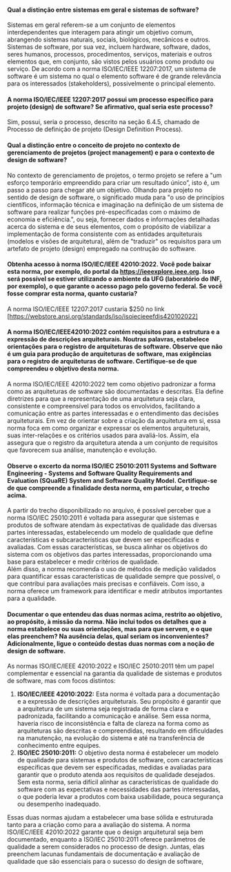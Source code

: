 #### Qual a distinção entre sistemas em geral e sistemas de software?
Sistemas em geral referem-se a um conjunto de elementos interdependentes que interagem para atingir um objetivo comum, abrangendo sistemas naturais, sociais, biológicos, mecânicos e outros. Sistemas de software, por sua vez, incluem hardware, software, 
dados, seres humanos, processos, procedimentos, serviços, materiais e outros elementos que, em conjunto, são vistos pelos usuários como produto ou serviço. De acordo com a norma ISO/IEC/IEEE 12207:2017, um sistema de software é um sistema no qual o 
elemento software é de grande relevância para os interessados (stakeholders), possivelmente o principal elemento. 

#### A norma ISO/IEC/IEEE 12207:2017 possui um processo específico para projeto (design) de software? Se afirmativo, qual seria este processo?
Sim, possui, seria o processo, descrito na seção 6.4.5, chamado de Processo de definição de projeto (Design Definition Process).

#### Qual a distinção entre o conceito de projeto no contexto de gerenciamento de projetos (project management) e para o contexto de design de software?
No contexto de gerenciamento de projetos, o termo projeto se refere a "um esforço temporário empreendido para criar um resultado único”, isto é, um passo a passo para chegar até um objetivo. Olhando para projeto no sentido de design de software, o significado muda para "o uso de princípios científicos, informação técnica e imaginação na definição de um sistema de software para realizar funções pré-especificadas com o máximo de economia e eficiência.", ou seja, fornecer dados e informações detalhadas acerca do sistema e de seus elementos, com o propósito de viabilizar a implementação de forma consistente com as entidades arquiteturais (modelos e visões de arquitetura), além de "traduzir" os requisitos para um artefato de projeto (design) empregado na contrução do software.

#### Obtenha acesso à norma ISO/IEC/IEEE 42010:2022. Você pode baixar esta norma, por exemplo, do portal da https://ieeexplore.ieee.org. Isso será possível se estiver utilizando o ambiente da UFG (laboratório do INF, por exemplo), o que garante o acesso pago pelo governo federal. Se você fosse comprar esta norma, quanto custaria?
A norma ISO/IEC/IEEE 12207:2017 custaria $250 no link [https://webstore.ansi.org/standards/iso/isoiecieeefdis420102022]

#### A norma ISO/IEC/IEEE42010:2022 contém requisitos para a estrutura e a expressão de descrições arquiteturais. Noutras palavras, estabelece orientações para o registro de arquiteturas de software. Observe que não é um guia para produção de arquiteturas de software, mas exigências para o registro de arquiteturas de software. Certifique-se de que compreendeu o objetivo desta norma. 
A norma ISO/IEC/IEEE 42010:2022 tem como objetivo padronizar a forma como as arquiteturas de software são documentadas e descritas. Ela define diretrizes para que a representação de uma arquitetura seja clara, consistente e compreensível para todos os envolvidos, facilitando a comunicação entre as partes interessadas e o entendimento das decisões arquiteturais. Em vez de orientar sobre a criação da arquitetura em si, essa norma foca em como organizar e expressar os elementos arquiteturais, suas inter-relações e os critérios usados para avaliá-los. Assim, ela assegura que o registro da arquitetura atenda a um conjunto de requisitos que favorecem sua análise, manutenção e evolução.

#### Observe o excerto da norma ISO/IEC 25010:2011 Systems and Software Engineering - Systems and Software Quality Requirements and Evaluation (SQuaRE) System and Software Quality Model. Certifique-se de que compreende a finalidade desta norma, em particular, o trecho acima. 
A partir do trecho disponibilizado no arquivo, é possível perceber que a norma ISO/IEC 25010:2011 é voltada para assegurar que sistemas e produtos de software atendam às expectativas de qualidade das diversas partes interessadas, estabelecendo um modelo de qualidade que define características e subcaracterísticas que devem ser especificadas e avaliadas. Com essas características, se busca alinhar os objetivos do sistema com os objetivos das partes interessadas, proporcionando uma base para estabelecer e medir critérios de qualidade.\
Além disso, a norma recomenda o uso de métodos de medição validados para quantificar essas características de qualidade sempre que possível, o que contribui para avaliações mais precisas e confiáveis. Com isso, a norma oferece um framework para identificar e medir atributos importantes para a qualidade.

#### Documentar o que entendeu das duas normas acima, restrito ao objetivo, ao propósito, à missão da norma. Não inclui todos os detalhes que a norma estabelece ou suas orientações, mas para que servem, e o que elas preenchem? Na ausência delas, qual seriam os inconvenientes? Adicionalmente, ligue o conteúdo destas duas normas com a noção de design de software. 
As normas ISO/IEC/IEEE 42010:2022 e ISO/IEC 25010:2011 têm um papel complementar e essencial na garantia da qualidade de sistemas e produtos de software, mas com focos distintos:
1. **ISO/IEC/IEEE 42010:2022:** Esta norma é voltada para a documentação e a expressão de descrições arquiteturais. Seu propósito é garantir que a arquitetura de um sistema seja registrada de forma clara e padronizada, facilitando a comunicação e análise. Sem essa norma, haveria risco de inconsistência e falta de clareza na forma como as arquiteturas são descritas e compreendidas, resultando em dificuldades na manutenção, na evolução do sistema e até na transferência de conhecimento entre equipes.
2. **ISO/IEC 25010:2011:** O objetivo desta norma é estabelecer um modelo de qualidade para sistemas e produtos de software, com características específicas que devem ser especificadas, medidas e avaliadas para garantir que o produto atenda aos requisitos de qualidade desejados. Sem esta norma, seria difícil alinhar as características de qualidade do software com as expectativas e necessidades das partes interessadas, o que poderia levar a produtos com baixa usabilidade, pouca segurança ou desempenho inadequado.

Essas duas normas ajudam a estabelecer uma base sólida e estruturada tanto para a criação como para a avaliação do sistema. A norma ISO/IEC/IEEE 42010:2022 garante que o design arquitetural seja bem documentado, enquanto a ISO/IEC 25010:2011 oferece parâmetros de qualidade a serem considerados no processo de design. Juntas, elas preenchem lacunas fundamentais de documentação e avaliação de qualidade que são essenciais para o sucesso do design de software,
